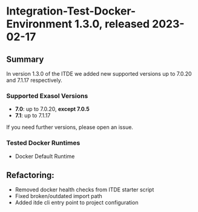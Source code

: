 # Integration-Test-Docker-Environment 1.3.0, released 2023-02-17

## Summary

In version 1.3.0 of the ITDE we added new supported versions up to 7.0.20 and 7.1.17 respectively.

### Supported Exasol Versions

* **7.0**: up to 7.0.20, **except 7.0.5**
* **7.1**: up to 7.1.17

If you need further versions, please open an issue.

### Tested Docker Runtimes

- Docker Default Runtime

## Refactoring:

- Removed docker health checks from ITDE starter script
- Fixed broken/outdated import path
- Added itde cli entry point to project configuration
